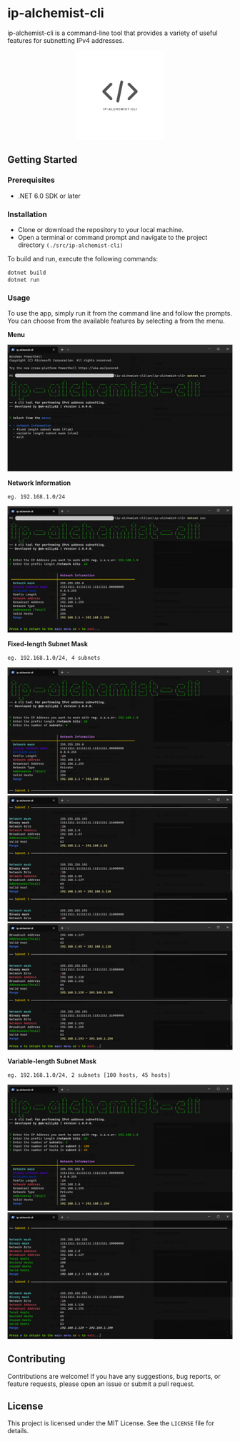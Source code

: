 # **ip-alchemist-cli**

ip-alchemist-cli is a command-line tool that provides a variety of useful features for subnetting IPv4 addresses.

<p align="center">
 <img width=200px height=200px src="assets\ip-alchemist-cli.png" alt="Project logo"></a>
</p>

## **Getting Started**

### **Prerequisites**

-   .NET 6.0 SDK or later

### **Installation**

-   Clone or download the repository to your local machine.
-   Open a terminal or command prompt and navigate to the project directory `(./src/ip-alchemist-cli)`

To build and run, execute the following commands:

```
dotnet build
dotnet run
```

### **Usage**

To use the app, simply run it from the command line and follow the prompts. You can choose from the available features by selecting a from the menu.

**Menu**

![image](assets\menu.png)

**Network Information**

```
eg. 192.168.1.0/24
```

![image](assets\network-information.png)

**Fixed-length Subnet Mask**

```
eg. 192.168.1.0/24, 4 subnets
```

![image](assets\flsm-1.png)
![image](assets\flsm-2.png)
![image](assets\flsm-3.png)

**Variable-length Subnet Mask**

```
eg. 192.168.1.0/24, 2 subnets [100 hosts, 45 hosts]
```

![image](assets\vlsm-1.png)
![image](assets\vlsm-2.png)

## **Contributing**

Contributions are welcome! If you have any suggestions, bug reports, or feature requests, please open an issue or submit a pull request.

## **License**

This project is licensed under the MIT License. See the `LICENSE` file for details.
